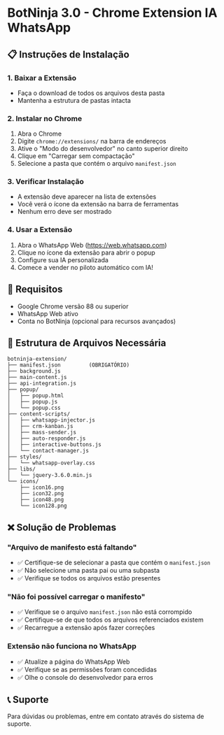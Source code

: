 # BotNinja 3.0 - Chrome Extension IA WhatsApp

## 📋 Instruções de Instalação

### 1. Baixar a Extensão
- Faça o download de todos os arquivos desta pasta
- Mantenha a estrutura de pastas intacta

### 2. Instalar no Chrome
1. Abra o Chrome
2. Digite `chrome://extensions/` na barra de endereços
3. Ative o "Modo do desenvolvedor" no canto superior direito
4. Clique em "Carregar sem compactação"
5. Selecione a pasta que contém o arquivo `manifest.json`

### 3. Verificar Instalação
- A extensão deve aparecer na lista de extensões
- Você verá o ícone da extensão na barra de ferramentas
- Nenhum erro deve ser mostrado

### 4. Usar a Extensão
1. Abra o WhatsApp Web (https://web.whatsapp.com)
2. Clique no ícone da extensão para abrir o popup
3. Configure sua IA personalizada
4. Comece a vender no piloto automático com IA!

## 🔧 Requisitos
- Google Chrome versão 88 ou superior
- WhatsApp Web ativo
- Conta no BotNinja (opcional para recursos avançados)

## 📁 Estrutura de Arquivos Necessária
```
botninja-extension/
├── manifest.json         (OBRIGATÓRIO)
├── background.js
├── main-content.js
├── api-integration.js
├── popup/
│   ├── popup.html
│   ├── popup.js
│   └── popup.css
├── content-scripts/
│   ├── whatsapp-injector.js
│   ├── crm-kanban.js
│   ├── mass-sender.js
│   ├── auto-responder.js
│   ├── interactive-buttons.js
│   └── contact-manager.js
├── styles/
│   └── whatsapp-overlay.css
├── libs/
│   └── jquery-3.6.0.min.js
└── icons/
    ├── icon16.png
    ├── icon32.png
    ├── icon48.png
    └── icon128.png
```

## ❌ Solução de Problemas

### "Arquivo de manifesto está faltando"
- ✅ Certifique-se de selecionar a pasta que contém o `manifest.json`
- ✅ Não selecione uma pasta pai ou uma subpasta
- ✅ Verifique se todos os arquivos estão presentes

### "Não foi possível carregar o manifesto"
- ✅ Verifique se o arquivo `manifest.json` não está corrompido
- ✅ Certifique-se de que todos os arquivos referenciados existem
- ✅ Recarregue a extensão após fazer correções

### Extensão não funciona no WhatsApp
- ✅ Atualize a página do WhatsApp Web
- ✅ Verifique se as permissões foram concedidas
- ✅ Olhe o console do desenvolvedor para erros

## 📞 Suporte
Para dúvidas ou problemas, entre em contato através do sistema de suporte.